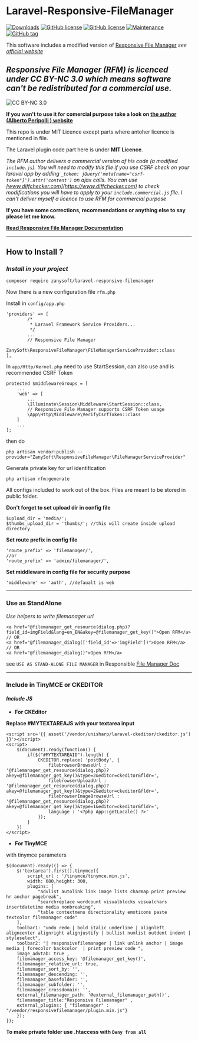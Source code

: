 # Laravel-Responsive-FileManager

[![Downloads](https://img.shields.io/packagist/dt/zanysoft/laravel-responsive-filemanager.svg?style=flat-square)](https://packagist.org/packages/zanysoft/laravel-responsive-filemanager)
[![GitHub license](https://img.shields.io/badge/License-MIT-informational.svg)](https://github.com/zanysoft/laravel-responsive-filemanager/blob/master/LICENSE)
[![GitHub license](https://img.shields.io/badge/Licence-CC%20BY%20NC%203.0-informational.svg)](https://creativecommons.org/licenses/by-nc/3.0/)
[![Maintenance](https://img.shields.io/badge/Maintained%3F-yes-informational.svg)](https://GitHub.com/Naereen/StrapDown.js/graphs/commit-activity)
[![GitHub tag](https://img.shields.io/github/tag/ZanySoft/laravel-responsive-filemanager.svg?style=flat&logo=laravel&color=informational)](https://github.com/zanysoft/laravel-responsive-filemanager/tags)

This software includes a modified version of [Responsive File Manager](https://github.com/trippo/ResponsiveFilemanager) *see [official website](https://responsivefilemanager.com/)*

## *Responsive File Manager (RFM) is licenced under CC BY-NC 3.0 which means software can't be redistributed for a commercial use.*

![CC BY-NC 3.0](http://i.creativecommons.org/l/by-nc/3.0/88x31.png)

**If you wan't to use it for comercial purpose take a look on [the author (Alberto Peripolli
) website](https://responsivefilemanager.com/#download-section)**

This repo is under MIT Licence except parts where antoher licence is mentioned in file.

The Laravel plugin code part here is under **MIT Licence**.

*The RFM author delivers a commercial version of his code (a modified ```include.js```). You will need to modify this file if you use CSRF check on your laravel app by adding ```_token: jQuery('meta[name="csrf-token"]').attr('content')``` on ajax calls. You can use [www.diffchecker.com](https://www.diffchecker.com) to check modifications you will have to apply to your ```include.commercial.js``` file. I can't deliver myself a licence to use RFM for commercial purpose*

__**If you have some corrections, recommendations or anything else to say please let me know.**__

**__[Read Responsive File Manager Documentation](https://responsivefilemanager.com/index.php#documentation-section)__**

___

## **How to Install ?**

### *Install in your project*

    composer require zanysoft/laravel-responsive-filemanager

Now there is a new configuration file ```rfm.php```

Install in ```config/app.php```

    'providers' => [
            /*
             * Laravel Framework Service Providers...
             */
            ...
            // Responsive File Manager
            ZanySoft\ResponsiveFileManager\FileManagerServiceProvider::class
    ],

In ```app/Http/Kernel.php``` need to use StartSession, can also use and is recommended CSRF Token

    protected $middlewareGroups = [
        ...
        'web' => [
            ...
            \Illuminate\Session\Middleware\StartSession::class,
            // Responsive File Manager supports CSRF Token usage
            \App\Http\Middleware\VerifyCsrfToken::class
        ]
        ...
    ];

then do

    php artisan vendor:publish --provider="ZanySoft\ResponsiveFileManager\FileManagerServiceProvider"

Generate private key for url identification

    php artisan rfm:generate

All configs included to work out of the box.
Files are meant to be stored in public folder.

**Don't forget to set upload dir in config file**

    $upload_dir = 'media/';
    $thumbs_upload_dir = 'thumbs/'; //this will create inside upload directory
    
**Set route prefix in config file**

    'route_prefix' => 'filemanager/',
    //or
    'route_prefix' => 'admin/filemanager/',  
      
**Set middleware in config file for security purpose**

    'middleware' => 'auth', //defaualt is web
    
___

### Use as StandAlone

*Use helpers to write filemanager url*

    <a href="@filemanager_get_resource(dialog.php)?field_id=imgField&lang=en_EN&akey=@filemanager_get_key()">Open RFM</a>
    // OR
    <a href="@filemanager_dialog(['field_id'=>'imgField'])">Open RFM</a>    
    // OR
    <a href="@filemanager_dialog()">Open RFM</a>

see ```USE AS STAND-ALONE FILE MANAGER``` in Responsible [File Manager Doc](https://responsivefilemanager.com/index.php#documentation-section)

___

### Include in TinyMCE or CKEDITOR

#### *Include JS*

- **For CKEditor**

__**Replace #MYTEXTAREAJS with your textarea input**__

    <script src='{{ asset('/vendor/unisharp/laravel-ckeditor/ckeditor.js') }}'></script>
    <script>
        $(document).ready(function() {
            if($("#MYTEXTAREAID").length) {
                CKEDITOR.replace( 'postBody', {
                    filebrowserBrowseUrl : '@filemanager_get_resource(dialog.php)?akey=@filemanager_get_key()&type=2&editor=ckeditor&fldr=',
                    filebrowserUploadUrl : '@filemanager_get_resource(dialog.php)?akey=@filemanager_get_key()&type=2&editor=ckeditor&fldr=',
                    filebrowserImageBrowseUrl : '@filemanager_get_resource(dialog.php)?akey=@filemanager_get_key()&type=1&editor=ckeditor&fldr=',
                    language : '<?php App::getLocale() ?>'
                });
            }
        })
    </script>

- **For TinyMCE**

with tinymce parameters

    $(document).ready(() => {
        $('textarea').first().tinymce({
            script_url : '/tinymce/tinymce.min.js',
            width: 680,height: 300,
            plugins: [
                "advlist autolink link image lists charmap print preview hr anchor pagebreak",
                "searchreplace wordcount visualblocks visualchars insertdatetime media nonbreaking",
                "table contextmenu directionality emoticons paste textcolor filemanager code"
        ],
        toolbar1: "undo redo | bold italic underline | alignleft aligncenter alignright alignjustify | bullist numlist outdent indent | styleselect",
        toolbar2: "| responsivefilemanager | link unlink anchor | image media | forecolor backcolor  | print preview code ",
        image_advtab: true ,
        filemanager_access_key: '@filemanager_get_key()',
        filemanager_relative_url: true,
        filemanager_sort_by: '',
        filemanager_descending: '',
        filemanager_basefolder: '',
        filemanager_subfolder: '',
        filemanager_crossdomain: '',
        external_filemanager_path: '@external_filemanager_path()',
        filemanager_title:"Responsive Filemanager" ,
        external_plugins: { "filemanager" : "/vendor/responsivefilemanager/plugin.min.js"}
        });
    });

**To make private folder use .htaccess with ```Deny from all```**